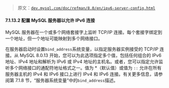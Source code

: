 > 原文：[`dev.mysql.com/doc/refman/8.0/en/ipv6-server-config.html`](https://dev.mysql.com/doc/refman/8.0/en/ipv6-server-config.html)

#### 7.1.13.2 配置 MySQL 服务器以允许 IPv6 连接

MySQL 服务器在一个或多个网络套接字上监听 TCP/IP 连接。每个套接字绑定到一个地址，但一个地址可能映射到多个网络接口。

在服务器启动时设置`bind_address`系统变量，以指定服务器实例接受的 TCP/IP 连接。从 MySQL 8.0.13 开始，您可以为此选项指定多个值，包括任何组合的 IPv6 地址、IPv4 地址和解析为 IPv6 或 IPv4 地址的主机名。或者，您可以指定允许监听多个网络接口的通配符地址格式之一。值为 *（默认值）或值为 `::` 允许在所有服务器主机的 IPv4 和 IPv6 接口上进行 IPv4 和 IPv6 连接。有关更多信息，请参阅第 7.1.8 节，“服务器系统变量”中的`bind_address`描述。
